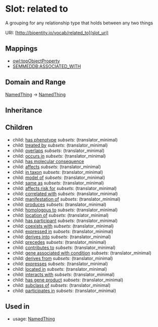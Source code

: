 # Slot: related to


A grouping for any relationship type that holds between any two things

URI: [http://bioentity.io/vocab/related_to](slot_uri)
## Mappings

 * [owl:topObjectProperty](http://purl.obolibrary.org/obo/owl_topObjectProperty)
 * [SEMMEDDB:ASSOCIATED_WITH](http://purl.obolibrary.org/obo/SEMMEDDB_ASSOCIATED_WITH)
## Domain and Range

[NamedThing](NamedThing.md) -> [NamedThing](NamedThing.md)
## Inheritance

## Children

 *  child: [has phenotype](has_phenotype.md) *subsets*: (translator_minimal)
 *  child: [treated by](treated_by.md) *subsets*: (translator_minimal)
 *  child: [overlaps](overlaps.md) *subsets*: (translator_minimal)
 *  child: [occurs in](occurs_in.md) *subsets*: (translator_minimal)
 *  child: [has molecular consequence](has_molecular_consequence.md)
 *  child: [affects](affects.md) *subsets*: (translator_minimal)
 *  child: [in taxon](in_taxon.md) *subsets*: (translator_minimal)
 *  child: [model of](model_of.md) *subsets*: (translator_minimal)
 *  child: [same as](same_as.md) *subsets*: (translator_minimal)
 *  child: [affects risk for](affects_risk_for.md) *subsets*: (translator_minimal)
 *  child: [correlated with](correlated_with.md) *subsets*: (translator_minimal)
 *  child: [manifestation of](manifestation_of.md) *subsets*: (translator_minimal)
 *  child: [produces](produces.md) *subsets*: (translator_minimal)
 *  child: [homologous to](homologous_to.md) *subsets*: (translator_minimal)
 *  child: [location of](location_of.md) *subsets*: (translator_minimal)
 *  child: [has participant](has_participant.md) *subsets*: (translator_minimal)
 *  child: [coexists with](coexists_with.md) *subsets*: (translator_minimal)
 *  child: [expressed in](expressed_in.md) *subsets*: (translator_minimal)
 *  child: [derives into](derives_into.md) *subsets*: (translator_minimal)
 *  child: [precedes](precedes.md) *subsets*: (translator_minimal)
 *  child: [contributes to](contributes_to.md) *subsets*: (translator_minimal)
 *  child: [gene associated with condition](gene_associated_with_condition.md) *subsets*: (translator_minimal)
 *  child: [derives from](derives_from.md) *subsets*: (translator_minimal)
 *  child: [expresses](expresses.md) *subsets*: (translator_minimal)
 *  child: [located in](located_in.md) *subsets*: (translator_minimal)
 *  child: [interacts with](interacts_with.md) *subsets*: (translator_minimal)
 *  child: [has gene product](has_gene_product.md) *subsets*: (translator_minimal)
 *  child: [subclass of](subclass_of.md) *subsets*: (translator_minimal)
 *  child: [participates in](participates_in.md) *subsets*: (translator_minimal)
## Used in

 *  usage: [NamedThing](NamedThing.md)
